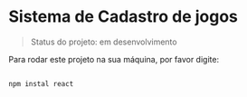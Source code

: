 <h1> Sistema de Cadastro de jogos </h1>

>Status do projeto: em desenvolvimento

Para rodar este projeto na sua máquina, por favor digite:

```

npm instal react
